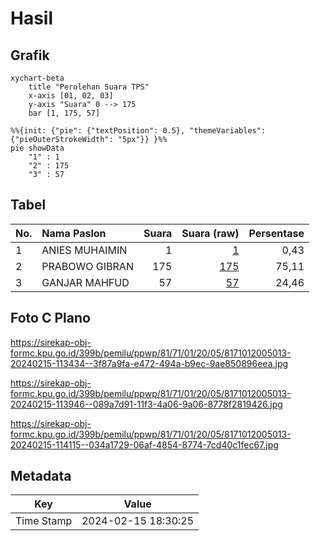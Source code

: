 # Hasil

## Grafik

```mermaid
xychart-beta
    title "Perolehan Suara TPS"
    x-axis [01, 02, 03]
    y-axis "Suara" 0 --> 175
    bar [1, 175, 57]
```

```mermaid
%%{init: {"pie": {"textPosition": 0.5}, "themeVariables": {"pieOuterStrokeWidth": "5px"}} }%%
pie showData
    "1" : 1
    "2" : 175
    "3" : 57
```

## Tabel

| No. | Nama Paslon    | Suara | Suara (raw) | Persentase |
|:--- |:-------------- | -----:| -----------:| ----------:|
| 1   | ANIES MUHAIMIN | 1     | [1][p-1]    | 0,43       |
| 2   | PRABOWO GIBRAN | 175   | [175][p-2]  | 75,11      |
| 3   | GANJAR MAHFUD  | 57    | [57][p-3]   | 24,46      |


[p-1]: https://github.com/gigit-pemilu/pemilu-2024-81-maluku/blob/main/pilpres/hitung-suara/sub/81-maluku/sub/71-kota-ambon/sub/01-nusaniwe/sub/2005-urimessing/sub/013-tps/sub/paslon-1.txt
[p-2]: https://github.com/gigit-pemilu/pemilu-2024-81-maluku/blob/main/pilpres/hitung-suara/sub/81-maluku/sub/71-kota-ambon/sub/01-nusaniwe/sub/2005-urimessing/sub/013-tps/sub/paslon-2.txt
[p-3]: https://github.com/gigit-pemilu/pemilu-2024-81-maluku/blob/main/pilpres/hitung-suara/sub/81-maluku/sub/71-kota-ambon/sub/01-nusaniwe/sub/2005-urimessing/sub/013-tps/sub/paslon-3.txt

## Foto C Plano

https://sirekap-obj-formc.kpu.go.id/399b/pemilu/ppwp/81/71/01/20/05/8171012005013-20240215-113434--3f87a9fa-e472-494a-b9ec-9ae850896eea.jpg

https://sirekap-obj-formc.kpu.go.id/399b/pemilu/ppwp/81/71/01/20/05/8171012005013-20240215-113946--089a7d91-11f3-4a06-9a06-8778f2819426.jpg

https://sirekap-obj-formc.kpu.go.id/399b/pemilu/ppwp/81/71/01/20/05/8171012005013-20240215-114115--034a1729-06af-4854-8774-7cd40c1fec67.jpg


## Metadata

| Key        | Value               |
| ---------- | ------------------- |
| Time Stamp | 2024-02-15 18:30:25 |




